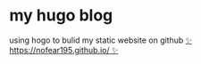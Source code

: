 # my hugo blog

using hogo to bulid my static website on github
[✨ https://nofear195.github.io/ ✨](https://nofear195.github.io/)
